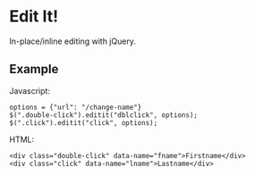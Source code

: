 Edit It!
========

In-place/inline editing with jQuery.

Example
-------

Javascript:

```
options = {"url": "/change-name"}
$(".double-click").editit("dblclick", options);
$(".click").editit("click", options);
```

HTML:
```
<div class="double-click" data-name="fname">Firstname</div>
<div class="click" data-name="lname">Lastname</div>
```
